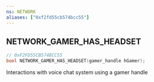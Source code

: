 ```yaml
---
ns: NETWORK
aliases: ["0xf2fd55cb574bcc55"]
---
```

## NETWORK_GAMER_HAS_HEADSET

```c
// 0xF2FD55CB574BCC55
bool NETWORK_GAMER_HAS_HEADSET(gamer_handle hGamer);
```

Interactions with voice chat system using a gamer handle

